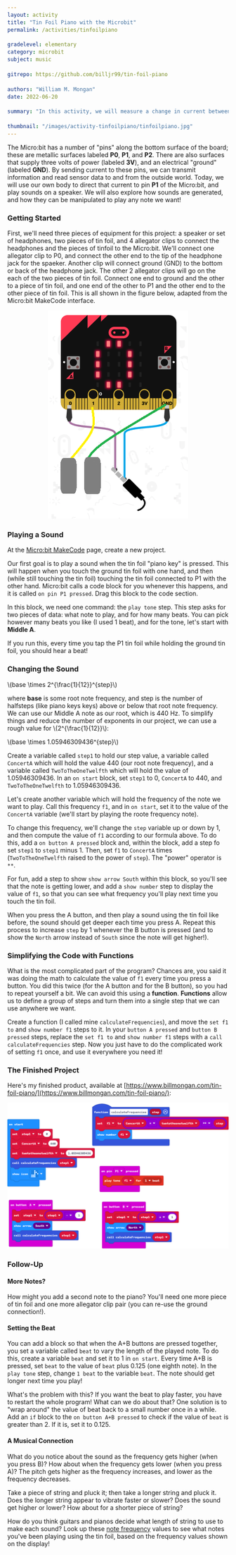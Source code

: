 ```yaml
---
layout: activity
title: "Tin Foil Piano with the Microbit"
permalink: /activities/tinfoilpiano

gradelevel: elementary
category: microbit
subject: music

gitrepo: https://github.com/billjr99/tin-foil-piano

authors: "William M. Mongan"
date: 2022-06-20

summary: "In this activity, we will measure a change in current between the Micro:bit and ground, calculate a note by its frequency, and play the note."

thumbnail: "/images/activity-tinfoilpiano/tinfoilpiano.jpg"
---
```


The Micro:bit has a number of &quot;pins&quot; along the bottom surface of the board; these are metallic surfaces labeled **P0**, **P1**, and **P2**.  There are also surfaces that supply three volts of power (labeled **3V**), and an electrical &quot;ground&quot; (labeled **GND**).  By sending current to these pins, we can transmit information and read sensor data to and from the outside world.  Today, we will use our own body to direct that current to pin **P1** of the Micro:bit, and play sounds on a speaker.  We will also explore how sounds are generated, and how they can be manipulated to play any note we want!

### Getting Started

First, we'll need three pieces of equipment for this project: a speaker or set of headphones, two pieces of tin foil, and 4 allegator clips to connect the headphones and the pieces of tinfoil to the Micro:bit.  We'll connect one allegator clip to P0, and connect the other end to the tip of the headphone jack for the spaeker.  Another clip will connect ground (GND) to the bottom or back of the headphone jack.  The other 2 allegator clips will go on the each of the two pieces of tin foil.  Connect one end to ground and the other to a piece of tin foil, and one end of the other to P1 and the other end to the other piece of tin foil.  This is all shown in the figure below, adapted from the Micro:bit MakeCode interface.

<p align="center">
<img style="max-width:100%;" alt="The Micro:bit pinout" src="/images/activity-tinfoilpiano/microbit-pinout.png">
</p>

### Playing a Sound
At the [Micro:bit MakeCode](https://makecode.microbit.org/) page, create a new project. 

Our first goal is to play a sound when the tin foil &quot;piano key&quot; is pressed.  This will happen when you touch the ground tin foil with one hand, and then (while still touching the tin foil) touching the tin foil connected to P1 with the other hand.  Micro:bit calls a code block for you whenever this happens, and it is called `on pin P1 pressed`.  Drag this block to the code section.

In this block, we need one command: the `play tone` step.  This step asks for two pieces of data: what note to play, and for how many beats.  You can pick however many beats you like (I used 1 beat), and for the tone, let's start with **Middle A**.

If you run this, every time you tap the P1 tin foil while holding the ground tin foil, you should hear a beat!

### Changing the Sound

<span>\\(base \times 2^{\frac{1}{12}}^{step}\\)</span> 

where **base** is some root note frequency, and step is the number of halfsteps (like piano keys keys) above or below that root note frequency.  We can use our Middle A note as our root, which is 440 Hz.  To simplify things and reduce the number of exponents in our project, we can use a rough value for <span>\\(2^{\frac{1}{12}}\\)</span>:

<span>\\(base \times 1.05946309436^{step}\\)</span> 

Create a variable called `step1` to hold our step value, a variable called `ConcertA` which will hold the value 440 (our root note frequency), and a variable called `TwoToTheOneTwelfth` which will hold the value of 1.05946309436.  In an `on start` block, set `step1` to 0, `ConcertA` to 440, and `TwoToTheOneTwelfth` to 1.05946309436.

Let's create another variable which will hold the frequency of the note we want to play.  Call this frequency `f1`, and in `on start`, set it to the value of the `ConcertA` variable (we'll start by playing the roote frequency note).

To change this frequency, we'll change the `step` variable up or down by 1, and then compute the value of `f1` according to our formula above.  To do this, add a `on button A pressed` block and, within the block, add a step fo set `step1` to `step1` minus 1.  Then, set `f1` to `ConcertA` times (`TwoToTheOneTwelfth` raised to the power of `step`).  The &quot;power&quot; operator is `**`.

For fun, add a step to show `show arrow South` within this block, so you'll see that the note is getting lower, and add a `show number` step to display the value of `f1`, so that you can see what frequency you'll play next time you touch the tin foil.

When you press the A button, and then play a sound using the tin foil like before, the sound should get deeper each time you press A.  Repeat this process to increase `step` by 1 whenever the B button is pressed (and to show the `North` arrow instead of `South` since the note will get higher!).

### Simplifying the Code with Functions

What is the most complicated part of the program?  Chances are, you said it was doing the math to calculate the value of `f1` every time you press a button.  You did this twice (for the A button and for the B button), so you had to repeat yourself a bit.  We can avoid this using a **function**.  **Functions** allow us to define a group of steps and turn them into a single step that we can use anywhere we want.

Create a function (I called mine `calculateFrequencies`), and move the `set f1 to` and `show number f1` steps to it.  In your `button A pressed` and `button B pressed` steps, replace the `set f1 to` and `show number f1` steps with a `call calculateFrequencies` step.  Now you just have to do the complicated work of setting `f1` once, and use it everywhere you need it!

### The Finished Project

Here's my finished product, available at [https://www.billmongan.com/tin-foil-piano/](https://www.billmongan.com/tin-foil-piano/):

<p align="center">
<img style="max-width:100%;" alt="The finished hide and seek project in the Microbit Makecode" src="https://github.com/billjr99/tin-foil-piano/raw/master/.github/makecode/blocks.png">
</p>

### Follow-Up

#### More Notes?

How might you add a second note to the piano?  You'll need one more piece of tin foil and one more allegator clip pair (you can re-use the ground connection!).

#### Setting the Beat

You can add a block so that when the A+B buttons are pressed together, you set a variable called `beat` to vary the length of the played note.  To do this, create a variable `beat` and set it to 1 in `on start`.  Every time A+B is pressed, set `beat` to the value of `beat` plus 0.125 (one eighth note).  In the `play tone` step, change `1 beat` to the variable `beat`.  The note should get longer next time you play!

What's the problem with this?  If you want the beat to play faster, you have to restart the whole program!  What can we do about that?  One solution is to &quot;wrap around&quot; the value of beat back to a small number once in a while.  Add an `if` block to the `on button A+B pressed` to check if the value of `beat` is greater than 2.  If it is, set it to 0.125.

#### A Musical Connection

What do you notice about the sound as the frequency gets higher (when you press B)?  How about when the frequency gets lower (when you press A)?  The pitch gets higher as the frequency increases, and lower as the frequency decreases.  

Take a piece of string and pluck it; then take a longer string and pluck it.  Does the longer string appear to vibrate faster or slower?  Does the sound get higher or lower?  How about for a shorter piece of string?

How do you think guitars and pianos decide what length of string to use to make each sound?  Look up these [note frequency](https://pages.mtu.edu/~suits/notefreqs.html) values to see what notes you've been playing using the tin foil, based on the frequency values shown on the display!